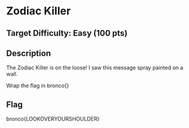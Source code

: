 # Zodiac Killer

## Target Difficulty: Easy (100 pts)

## Description

The Zodiac Killer is on the loose! I saw this message spray painted on a wall.

Wrap the flag in bronco{}

## Flag
bronco{LOOKOVERYOURSHOULDER}
